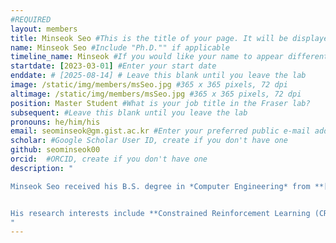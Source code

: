 ```yaml
---
#REQUIRED
layout: members
title: Minseok Seo #This is the title of your page. It will be displayed in the navigation bar and on the page itself.
name: Minseok Seo #Include "Ph.D."" if applicable
timeline_name: Minseok #If you would like your name to appear differently on the Lab timeline, fill out this line.
startdate: [2023-03-01] #Enter your start date
enddate: # [2025-08-14] # Leave this blank until you leave the lab
image: /static/img/members/msSeo.jpg #365 x 365 pixels, 72 dpi
altimage: /static/img/members/msSeo.jpg #365 x 365 pixels, 72 dpi
position: Master Student #What is your job title in the Fraser lab?
subsequent: #Leave this blank until you leave the lab
pronouns: he/him/his
email: seominseok@gm.gist.ac.kr #Enter your preferred public e-mail address
scholar: #Google Scholar User ID, create if you don't have one
github: seominseok00
orcid:  #ORCID, create if you don't have one
description: "

Minseok Seo received his B.S. degree in *Computer Engineering* from **[Hanbat National University](https://www.hanbat.ac.kr)** and is currently pursuing an M.S. degree at the *AI Graduate School* of the **[Gwangju Institute of Science and Technology (GIST)](https://www.gist.ac.kr)**.


His research interests include **Constrained Reinforcement Learning (CRL)**, especially in guaranteeing state-wise safety.
"
---
```


